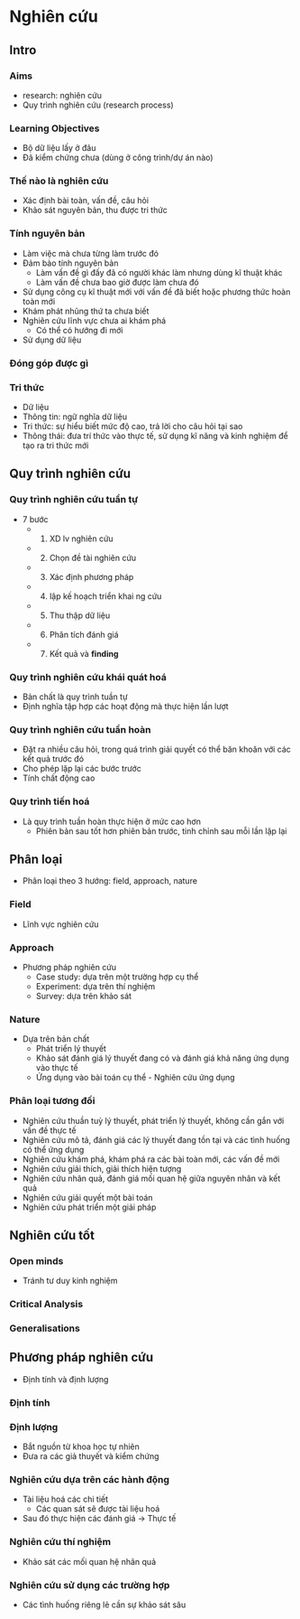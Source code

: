 # Nghiên cứu

## Intro

### Aims

- research: nghiên cứu
- Quy trình nghiên cứu (research process)

### Learning Objectives

- Bộ dữ liệu lấy ở đâu
- Đã kiểm chứng chưa (dùng ở công trình/dự án nào)

### Thế nào là nghiên cứu

- Xác định bài toàn, vấn đề, câu hỏi
- Khảo sát nguyên bản, thu được tri thức

### Tính nguyên bản

- Làm việc mà chưa từng làm trước đó
- Đảm bảo tính nguyên bản
  - Làm vấn đề gì đấy đã có người khác làm nhưng dùng kĩ thuật khác
  - Làm vấn đề chưa bao giờ được làm chưa đó
- Sử dụng công cụ kĩ thuật mới với vấn đề đã biết hoặc phương thức hoàn toàn mới
- Khám phát nhũng thứ ta chưa biết
- Nghiên cứu lĩnh vực chưa ai khám phá
  - Có thể có hướng đi mới
- Sử dụng dữ liệu

### Đóng góp được gì

### Tri thức

- Dữ liệu
- Thông tin: ngữ nghĩa dữ liệu
- Tri thức: sự hiểu biết mức độ cao, trả lời cho câu hỏi tại sao
- Thông thái: đưa trí thức vào thực tế, sử dụng kĩ năng và kinh nghiệm để tạo ra tri thức mới

## Quy trình nghiên cứu

### Quy trình nghiên cứu tuần tự

- 7 bước
  - 1. XD lv nghiên cứu
  - 2. Chọn đề tài nghiên cứu
  - 3. Xác định phương pháp
  - 4. lập kế hoạch triển khai ng cứu
  - 5. Thu thập dữ liệu
  - 6. Phân tích đánh giá
  - 7. Kết quả và **finding**

### Quy trình nghiên cứu khái quát hoá

- Bản chất là quy trình tuần tự
- Định nghĩa tập hợp các hoạt động mà thực hiện lần lượt

### Quy trình nghiên cứu tuần hoàn

- Đặt ra nhiều câu hỏi, trong quá trình giải quyết có thể băn khoăn với các kết quả trước đó
- Cho phép lặp lại các bước trước
- Tính chất động cao

### Quy trình tiến hoá

- Là quy trình tuần hoàn thực hiện ở mức cao hơn
  - Phiên bản sau tốt hơn phiên bản trước, tinh chỉnh sau mỗi lần lặp lại

## Phân loại

- Phân loại theo 3 hướng: field, approach, nature

### Field

- Lĩnh vực nghiên cứu

### Approach

- Phương pháp nghiên cứu
  - Case study: dựa trên một trường hợp cụ thể
  - Experiment: dựa trên thí nghiệm
  - Survey: dựa trên khảo sát

### Nature

- Dựa trên bản chất
  - Phát triển lý thuyết
  - Khảo sát đánh giá lý thuyết đang có và đánh giá khả năng ứng dụng vào thực tế
  - Ứng dụng vào bài toán cụ thể - Nghiên cứu ứng dụng

### Phân loại tương đối

- Nghiên cứu thuần tuỳ lý thuyết, phát triển lý thuyết, không cần gắn với vấn đề thực tế
- Nghiên cứu mô tả, đánh giá các lý thuyết đang tồn tại và các tình huống có thể ứng dụng
- Nghiên cứu khám phá, khám phá ra các bài toàn mới, các vấn đề mới
- Nghiên cứu giải thích, giải thích hiện tượng
- Nghiên cứu nhân quả, đánh giá mối quan hệ giữa nguyên nhân và kết quả
- Nghiên cứu giải quyết một bài toán
- Nghiên cứu phát triển một giải pháp

## Nghiên cứu tốt

### Open minds

- Tránh tư duy kinh nghiệm

### Critical Analysis

### Generalisations

## Phương pháp nghiên cứu

- Định tính và định lượng

### Định tính

### Định lượng

- Bắt nguồn từ khoa học tự nhiên
- Đưa ra các giả thuyết và kiểm chứng

### Nghiên cứu dựa trên các hành động

- Tài liệu hoá các chi tiết
  - Các quan sát sẽ được tài liệu hoá
- Sau đó thực hiện các đánh giá
  &rarr; Thực tế

### Nghiên cứu thí nghiệm

- Khảo sát các mối quan hệ nhân quả

### Nghiên cứu sử dụng các trường hợp

- Các tình huống riêng lẻ cần sự khảo sát sâu
